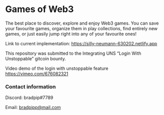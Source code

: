 # Games of Web3

The best place to discover, explore and enjoy Web3 games. You can save your favourite games, organize them in play collections, find entirely new games, or just easily jump right into any of your favourite ones!




Link to current implementation: https://silly-neumann-630202.netlify.app

This repository was submitted to the Integrating UNS “Login With Unstoppable” gitcoin bounty.

Video demo of the login with unstoppable feature https://vimeo.com/676082321


### Contact information
Discord: bradpip#7789

Email: bradpipp@mail.com
